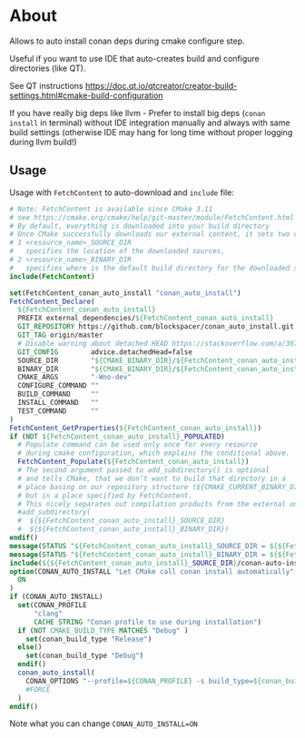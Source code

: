 # About

Allows to auto install conan deps during cmake configure step.

Useful if you want to use IDE that auto-creates build and configure directories (like QT).

See QT instructions https://doc.qt.io/qtcreator/creator-build-settings.html#cmake-build-configuration

If you have really big deps like llvm - Prefer to install big deps (`conan install` in terminal) without IDE integration manually and always with same build settings (otherwise IDE may hang for long time without proper logging during llvm build!)

## Usage

Usage with `FetchContent` to auto-download and `include` file:

```cmake
# Note: FetchContent is available since CMake 3.11
# see https://cmake.org/cmake/help/git-master/module/FetchContent.html
# By default, everything is downloaded into your build directory
# Once CMake successfully downloads our external content, it sets two variables that can be used in CMakeLists.txt to locate the new data:
# 1 <resource_name>_SOURCE_DIR
#   specifies the location of the downloaded sources,
# 2 <resource_name>_BINARY_DIR
#   specifies where is the default build directory for the downloaded sources.
include(FetchContent)

set(FetchContent_conan_auto_install "conan_auto_install")
FetchContent_Declare(
  ${FetchContent_conan_auto_install}
  PREFIX external_dependencies/${FetchContent_conan_auto_install}
  GIT_REPOSITORY https://github.com/blockspacer/conan_auto_install.git
  GIT_TAG origin/master
  # Disable warning about detached HEAD https://stackoverflow.com/a/36794768
  GIT_CONFIG        advice.detachedHead=false
  SOURCE_DIR        "${CMAKE_BINARY_DIR}/${FetchContent_conan_auto_install}"
  BINARY_DIR        "${CMAKE_BINARY_DIR}/${FetchContent_conan_auto_install}-build"
  CMAKE_ARGS        "-Wno-dev"
  CONFIGURE_COMMAND ""
  BUILD_COMMAND     ""
  INSTALL_COMMAND   ""
  TEST_COMMAND      ""
)
FetchContent_GetProperties(${FetchContent_conan_auto_install})
if (NOT ${FetchContent_conan_auto_install}_POPULATED)
  # Populate command can be used only once for every resource
  # during cmake configuration, which explains the conditional above.
  FetchContent_Populate(${FetchContent_conan_auto_install})
  # The second argument passed to add_subdirectory() is optional
  # and tells CMake, that we don’t want to build that directory in a
  # place basing on our repository structure (${CMAKE_CURRENT_BINARY_DIR})
  # but in a place specified by FetchContent.
  # This nicely separates out compilation products from the external ones.
  #add_subdirectory(
  #  ${${FetchContent_conan_auto_install}_SOURCE_DIR}
  #  ${${FetchContent_conan_auto_install}_BINARY_DIR})
endif()
message(STATUS "${FetchContent_conan_auto_install}_SOURCE_DIR = ${${FetchContent_conan_auto_install}_SOURCE_DIR}")
message(STATUS "${FetchContent_conan_auto_install}_BINARY_DIR = ${${FetchContent_conan_auto_install}_BINARY_DIR}")
include(${${FetchContent_conan_auto_install}_SOURCE_DIR}/conan-auto-install.cmake)
option(CONAN_AUTO_INSTALL "Let CMake call conan install automatically" 
  ON
)
if (CONAN_AUTO_INSTALL)
  set(CONAN_PROFILE
      "clang"
      CACHE STRING "Conan profile to use during installation")
  if (NOT CMAKE_BUILD_TYPE MATCHES "Debug" )
    set(conan_build_type "Release")
  else()
    set(conan_build_type "Debug")
  endif()
  conan_auto_install(
    CONAN_OPTIONS "--profile=${CONAN_PROFILE} -s build_type=${conan_build_type} --build=missing -o openssl:shared=True"
    #FORCE
  )
endif()
```

Note what you can change `CONAN_AUTO_INSTALL=ON`

